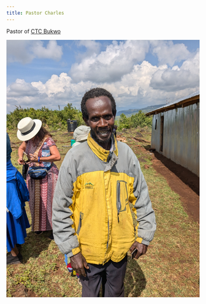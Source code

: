```yaml
---
title: Pastor Charles
---
```


Pastor of [CTC Bukwo](/church/bukwo)

![Pastor Charles](images/bukwo-charles.jpg)
